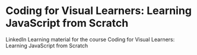 # Coding for Visual Learners: Learning JavaScript from Scratch
 LinkedIn Learning material for the course Coding for Visual Learners: Learning JavaScript from Scratch
